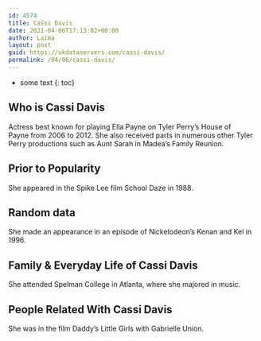 ```yaml
---
id: 4574
title: Cassi Davis
date: 2021-04-06T17:13:02+00:00
author: Laima
layout: post
guid: https://ukdataservers.com/cassi-davis/
permalink: /04/06/cassi-davis/
---
```


* some text
{: toc}


## Who is Cassi Davis
                  
                  
                  
Actress best known for playing Ella Payne on Tyler Perry&#8217;s House of Payne from 2006 to 2012. She also received parts in numerous other Tyler Perry productions such as Aunt Sarah in Madea&#8217;s Family Reunion.
                  
              
            
              
            
                
                
                
## Prior to Popularity
                  
                  
                  
She appeared in the Spike Lee film School Daze in 1988. 
                  
              
            
              
            
                
                
                
## Random data
                  
                  
                  
She made an appearance in an episode of Nickelodeon&#8217;s Kenan and Kel in 1996.
                  
              
            
              
            
                
                
                
## Family & Everyday Life of Cassi Davis
                  
                  
                  
She attended Spelman College in Atlanta, where she majored in music.
                  
              
            
              
            
                
                
                
## People Related With Cassi Davis
                  
                  
                  
She was in the film Daddy&#8217;s Little Girls with Gabrielle Union.
                  
              
            
              
            
                
              
            
              
              
            
            
              
            
          
          
          